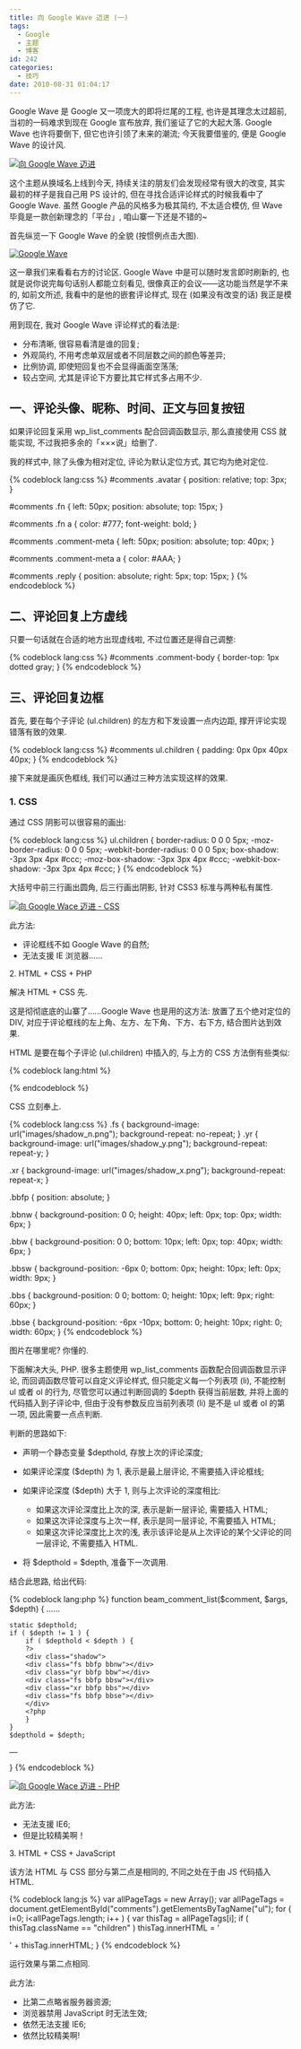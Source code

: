 ```yaml
---
title: 向 Google Wave 迈进 (一)
tags:
  - Google
  - 主题
  - 博客
id: 242
categories:
  - 技巧
date: 2010-08-31 01:04:17
---
```


Google Wave 是 Google 又一项庞大的即将烂尾的工程, 也许是其理念太过超前, 当初的一码难求到现在 Google 宣布放弃, 我们鉴证了它的大起大落. Google Wave 也许将要倒下, 但它也许引领了未来的潮流; 今天我要借鉴的, 便是 Google Wave 的设计风.

[![向 Google Wave 迈进](//beamnote-img.oss-cn-shanghai.aliyuncs.com/2010/forward-to-the-google-wave.png)](//beamnote-img.oss-cn-shanghai.aliyuncs.com/2010/forward-to-the-google-wave.png)<!-- more -->

这个主题从换域名上线到今天, 持续关注的朋友们会发现经常有很大的改变, 其实最初的样子是我自己用 PS 设计的, 但在寻找合适评论样式的时候我看中了 Google Wave. 虽然 Google 产品的风格多为极其简约, 不太适合模仿, 但 Wave 毕竟是一款创新理念的「平台」, 咱山寨一下还是不错的~

首先纵览一下 Google Wave 的全貌 (按惯例点击大图).

[![Google Wave](//beamnote-img.oss-cn-shanghai.aliyuncs.com/2010/google-wave.png)](//beamnote-img.oss-cn-shanghai.aliyuncs.com/2010/google-wave.png)

这一章我们来看看右方的讨论区. Google Wave 中是可以随时发言即时刷新的, 也就是说你说完每句话别人都能立刻看见, 很像真正的会议——这功能当然是学不来的, 如前文所述, 我看中的是他的嵌套评论样式, 现在 (如果没有改变的话) 我正是模仿了它.

用到现在, 我对 Google Wave 评论样式的看法是:

* 分布清晰, 很容易看清是谁的回复;
* 外观简约, 不用考虑单双层或者不同层数之间的颜色等差异;
* 比例协调, 即使短回复也不会显得画面空荡荡;
* 较占空间, 尤其是评论下方要比其它样式多占用不少.

## 一、评论头像、昵称、时间、正文与回复按钮

如果评论回复采用 wp_list_comments 配合回调函数显示, 那么直接使用 CSS 就能实现, 不过我把多余的「×××说」给删了.

我的样式中, 除了头像为相对定位, 评论为默认定位方式, 其它均为绝对定位.

{% codeblock lang:css %}
#comments .avatar {
    position: relative;
    top: 3px;
}

#comments .fn {
    left: 50px;
    position: absolute;
    top: 15px;
}

#comments .fn a {
    color: #777;
    font-weight: bold;
}

#comments .comment-meta {
    left: 50px;
    position: absolute;
    top: 40px;
}

#comments .comment-meta a {
    color: #AAA;
}

#comments .reply {
    position: absolute;
    right: 5px;
    top: 15px;
}
{% endcodeblock %}

## 二、评论回复上方虚线

只要一句话就在合适的地方出现虚线啦, 不过位置还是得自己调整:

{% codeblock lang:css %}
#comments .comment-body {
    border-top: 1px dotted gray;
}
{% endcodeblock %}

## 三、评论回复边框

首先, 要在每个子评论 (ul.children) 的左方和下发设置一点内边距, 撑开评论实现错落有致的效果.

{% codeblock lang:css %}
#comments ul.children {
    padding: 0px 0px 40px 40px;
}
{% endcodeblock %}

接下来就是画灰色框线, 我们可以通过三种方法实现这样的效果.

### 1\. CSS

通过 CSS 阴影可以很容易的画出:

{% codeblock lang:css %}
ul.children {
    border-radius: 0 0 0 5px;
    -moz-border-radius: 0 0 0 5px;
    -webkit-border-radius: 0 0 0 5px;
    box-shadow: -3px 3px 4px #ccc;
    -moz-box-shadow: -3px 3px 4px #ccc;
    -webkit-box-shadow: -3px 3px 4px #ccc;
}
{% endcodeblock %}

大括号中前三行画出圆角, 后三行画出阴影, 针对 CSS3 标准与两种私有属性.

[![向 Google Wace 迈进 - CSS](//beamnote-img.oss-cn-shanghai.aliyuncs.com/2010/gw-css.png)](//beamnote-img.oss-cn-shanghai.aliyuncs.com/2010/gw-css.png)

此方法:

* 评论框线不如 Google Wave 的自然;
* 无法支援 IE 浏览器……

2\. HTML + CSS + PHP

解决 HTML + CSS 先.

这是彻彻底底的山寨了……Google Wave 也是用的这方法: 放置了五个绝对定位的 DIV, 对应于评论框线的左上角、左方、左下角、下方、右下方, 结合图片达到效果.

HTML 是要在每个子评论 (ul.children) 中插入的, 与上方的 CSS 方法倒有些类似:

{% codeblock lang:html %}
<div class="shadow">
    <div class="fs bbfp bbnw"></div>
    <div class="yr bbfp bbw"></div>
    <div class="fs bbfp bbsw"></div>
    <div class="xr bbfp bbs"></div>
    <div class="fs bbfp bbse"></div>
</div>
{% endcodeblock %}

CSS 立刻奉上.

{% codeblock lang:css %}
.fs {
    background-image: url("images/shadow_n.png");
    background-repeat: no-repeat;
}
.yr {
    background-image: url("images/shadow_y.png");
    background-repeat: repeat-y;
}

.xr {
    background-image: url("images/shadow_x.png");
    background-repeat: repeat-x;
}

.bbfp {
    position: absolute;
}

.bbnw {
    background-position: 0 0;
    height: 40px;
    left: 0px;
    top: 0px;
    width: 6px;
}

.bbw {
    background-position: 0 0;
    bottom: 10px;
    left: 0px;
    top: 40px;
    width: 6px;
}

.bbsw {
    background-position: -6px 0;
    bottom: 0px;
    height: 10px;
    left: 0px;
    width: 9px;
}

.bbs {
    background-position: 0 0;
    bottom: 0;
    height: 10px;
    left: 9px;
    right: 60px;
}

.bbse {
    background-position: -6px -10px;
    bottom: 0;
    height: 10px;
    right: 0;
    width: 60px;
}
{% endcodeblock %}

图片在哪里呢? 你懂的.

下面解决大头, PHP. 很多主题使用 wp_list_comments 函数配合回调函数显示评论, 而回调函数尽管可以自定义评论样式, 但只能定义每一个列表项 (li), 不能控制 ul 或者 ol 的行为, 尽管您可以通过判断回调的 $depth 获得当前层数, 并将上面的代码插入到子评论中, 但由于没有参数反应当前列表项 (li) 是不是 ul 或者 ol 的第一项, 因此需要一点点判断.

判断的思路如下:

* 声明一个静态变量 $depthold, 存放上次的评论深度;
* 如果评论深度 ($depth) 为 1, 表示是最上层评论, 不需要插入评论框线;
* 如果评论深度 ($depth) 大于 1, 则与上次评论的深度相比:

    * 如果这次评论深度比上次的深, 表示是新一层评论, 需要插入 HTML;
    * 如果这次评论深度与上次一样, 表示是同一层评论, 不需要插入 HTML;
    * 如果这次评论深度比上次的浅, 表示该评论是从上次评论的某个父评论的同一层评论, 不需要插入 HTML.

* 将 $depthold = $depth, 准备下一次调用.

结合此思路, 给出代码:

{% codeblock lang:php %}
function beam_comment_list($comment, $args, $depth) {
    ……

    static $depthold;
    if ( $depth != 1 ) {
        if ( $depthold < $depth ) {
        ?>
        <div class="shadow">
        <div class="fs bbfp bbnw"></div>
        <div class="yr bbfp bbw"></div>
        <div class="fs bbfp bbsw"></div>
        <div class="xr bbfp bbs"></div>
        <div class="fs bbfp bbse"></div>
        </div>
        <?php
        }
    }
    $depthold = $depth;

    ……

}
{% endcodeblock %}

[![向 Google Wace 迈进 - PHP](//beamnote-img.oss-cn-shanghai.aliyuncs.com/2010/gw-php.png)](//beamnote-img.oss-cn-shanghai.aliyuncs.com/2010/gw-php.png)

此方法:

* 无法支援 IE6;
* 但是比较精美啊！

3\. HTML + CSS + JavaScript

该方法 HTML 与 CSS 部分与第二点是相同的, 不同之处在于由 JS 代码插入 HTML.

{% codeblock lang:js %}
var allPageTags = new Array();
var allPageTags = document.getElementById("comments").getElementsByTagName("ul");
for ( i=0; i<allPageTags.length; i++ ) {
    var thisTag = allPageTags[i];
    if ( thisTag.className == "children" )
        thisTag.innerHTML = '<div class="shadow"><div class="fs bbfp bbnw"></div><div class="yr bbfp bbw"></div><div class="fs bbfp bbsw"></div><div class="xr bbfp bbs"></div><div class="fs bbfp bbse"></div></div>' + thisTag.innerHTML;
}
{% endcodeblock %}

运行效果与第二点相同.

此方法:

* 比第二点略省服务器资源;
* 浏览器禁用 JavaScript 时无法生效;
* 依然无法支援 IE6;
* 依然比较精美啊\!
